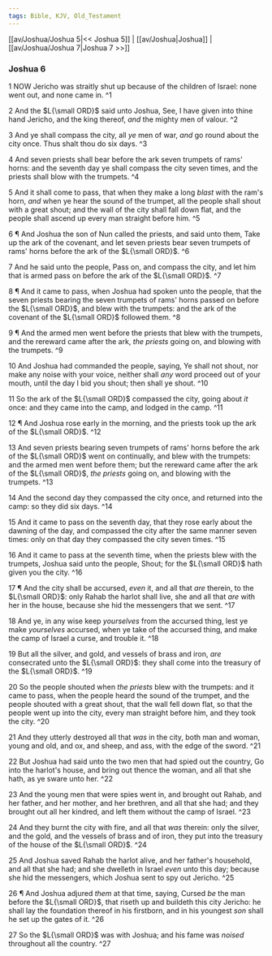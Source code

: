 ```yaml
---
tags: Bible, KJV, Old_Testament
---
```


[[av/Joshua/Joshua 5|<< Joshua 5]] | [[av/Joshua|Joshua]] | [[av/Joshua/Joshua 7|Joshua 7 >>]]

### Joshua 6

1 NOW Jericho was straitly shut up because of the children of Israel: none went out, and none came in. ^1

2 And the $L{\small ORD}$ said unto Joshua, See, I have given into thine hand Jericho, and the king thereof, _and_ the mighty men of valour. ^2

3 And ye shall compass the city, all _ye_ men of war, _and_ go round about the city once. Thus shalt thou do six days. ^3

4 And seven priests shall bear before the ark seven trumpets of rams' horns: and the seventh day ye shall compass the city seven times, and the priests shall blow with the trumpets. ^4

5 And it shall come to pass, that when they make a long _blast_ with the ram's horn, _and_ when ye hear the sound of the trumpet, all the people shall shout with a great shout; and the wall of the city shall fall down flat, and the people shall ascend up every man straight before him. ^5

6 ¶ And Joshua the son of Nun called the priests, and said unto them, Take up the ark of the covenant, and let seven priests bear seven trumpets of rams' horns before the ark of the $L{\small ORD}$. ^6

7 And he said unto the people, Pass on, and compass the city, and let him that is armed pass on before the ark of the $L{\small ORD}$. ^7

8 ¶ And it came to pass, when Joshua had spoken unto the people, that the seven priests bearing the seven trumpets of rams' horns passed on before the $L{\small ORD}$, and blew with the trumpets: and the ark of the covenant of the $L{\small ORD}$ followed them. ^8

9 ¶ And the armed men went before the priests that blew with the trumpets, and the rereward came after the ark, _the_ _priests_ going on, and blowing with the trumpets. ^9

10 And Joshua had commanded the people, saying, Ye shall not shout, nor make any noise with your voice, neither shall _any_ word proceed out of your mouth, until the day I bid you shout; then shall ye shout. ^10

11 So the ark of the $L{\small ORD}$ compassed the city, going about _it_ once: and they came into the camp, and lodged in the camp. ^11

12 ¶ And Joshua rose early in the morning, and the priests took up the ark of the $L{\small ORD}$. ^12

13 And seven priests bearing seven trumpets of rams' horns before the ark of the $L{\small ORD}$ went on continually, and blew with the trumpets: and the armed men went before them; but the rereward came after the ark of the $L{\small ORD}$, _the_ _priests_ going on, and blowing with the trumpets. ^13

14 And the second day they compassed the city once, and returned into the camp: so they did six days. ^14

15 And it came to pass on the seventh day, that they rose early about the dawning of the day, and compassed the city after the same manner seven times: only on that day they compassed the city seven times. ^15

16 And it came to pass at the seventh time, when the priests blew with the trumpets, Joshua said unto the people, Shout; for the $L{\small ORD}$ hath given you the city. ^16

17 ¶ And the city shall be accursed, _even_ it, and all that _are_ therein, to the $L{\small ORD}$: only Rahab the harlot shall live, she and all that _are_ with her in the house, because she hid the messengers that we sent. ^17

18 And ye, in any wise keep _yourselves_ from the accursed thing, lest ye make _yourselves_ accursed, when ye take of the accursed thing, and make the camp of Israel a curse, and trouble it. ^18

19 But all the silver, and gold, and vessels of brass and iron, _are_ consecrated unto the $L{\small ORD}$: they shall come into the treasury of the $L{\small ORD}$. ^19

20 So the people shouted when _the_ _priests_ blew with the trumpets: and it came to pass, when the people heard the sound of the trumpet, and the people shouted with a great shout, that the wall fell down flat, so that the people went up into the city, every man straight before him, and they took the city. ^20

21 And they utterly destroyed all that _was_ in the city, both man and woman, young and old, and ox, and sheep, and ass, with the edge of the sword. ^21

22 But Joshua had said unto the two men that had spied out the country, Go into the harlot's house, and bring out thence the woman, and all that she hath, as ye sware unto her. ^22

23 And the young men that were spies went in, and brought out Rahab, and her father, and her mother, and her brethren, and all that she had; and they brought out all her kindred, and left them without the camp of Israel. ^23

24 And they burnt the city with fire, and all that _was_ therein: only the silver, and the gold, and the vessels of brass and of iron, they put into the treasury of the house of the $L{\small ORD}$. ^24

25 And Joshua saved Rahab the harlot alive, and her father's household, and all that she had; and she dwelleth in Israel _even_ unto this day; because she hid the messengers, which Joshua sent to spy out Jericho. ^25

26 ¶ And Joshua adjured _them_ at that time, saying, Cursed _be_ the man before the $L{\small ORD}$, that riseth up and buildeth this city Jericho: he shall lay the foundation thereof in his firstborn, and in his youngest _son_ shall he set up the gates of it. ^26

27 So the $L{\small ORD}$ was with Joshua; and his fame was _noised_ throughout all the country. ^27
